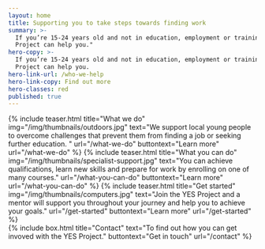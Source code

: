```yaml
---
layout: home
title: Supporting you to take steps towards finding work
summary: >-
  If you’re 15-24 years old and not in education, employment or training the YES
  Project can help you."
hero-copy: >-
  If you’re 15-24 years old and not in education, employment or training the YES
  Project can help you.
hero-link-url: /who-we-help
hero-link-copy: Find out more
hero-classes: red
published: true
---
```


<section class="band" id="projects">
<div class="container teasers-container">
{% include teaser.html title="What we do" img="/img/thumbnails/outdoors.jpg"  text="We support local young people to overcome challenges that prevent them from finding a job or seeking further education. " url="/what-we-do" buttontext="Learn more" url="/what-we-do" %}
{% include teaser.html title="What you can do" img="/img/thumbnails/specialist-support.jpg"  text="You can achieve qualifications, learn new skills and prepare for work by enrolling on one of many courses." url="/what-you-can-do" buttontext="Learn more" url="/what-you-can-do" %}
{% include teaser.html title="Get started" img="/img/thumbnails/computers.jpg"  text="Join the YES Project and a mentor will support you throughout your journey and help you to achieve your goals." url="/get-started" buttontext="Learn more" url="/get-started" %}
</div>
</section>
<div class="container">
{% include box.html title="Contact" text="To find out how you can get invoved with the YES Project." buttontext="Get in touch" url="/contact" %}
</div>
